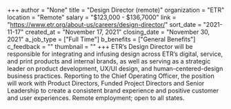 +++
author = "None"
title = "Design Director (remote)"
organization = "ETR"
location = "Remote"
salary = "$123,000 - $136,7000"
link = "https://www.etr.org/about-us/careers/design-director/"
sort_date = "2021-11-17"
created_at = "November 17, 2021"
closing_date = "November 30, 2021"
a_job_type = ["Full Time"]
b_benefits = ["General Benefits"]
c_feedback = ""
thumbnail = ""
+++
ETR’s Design Director will be responsible for integrating and infusing design across ETR’s digital, service, and print products and internal brands, as well as serving as a strategic leader on product development, UX/UI design, and human-centered-design business practices. Reporting to the Chief Operating Officer, the position will work with Product Directors, Funded Project Directors and Senior Leadership to create a consistent brand experience and positive customer and user experiences. Remote employment; open to all states.